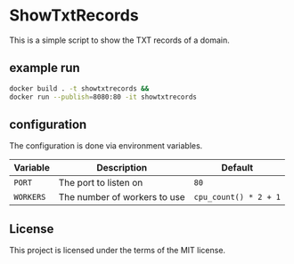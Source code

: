 # ShowTxtRecords

This is a simple script to show the TXT records of a domain.  

## example run
``` bash
docker build . -t showtxtrecords &&
docker run --publish=8080:80 -it showtxtrecords
```

## configuration
The configuration is done via environment variables.

| Variable | Description | Default |
|----------|-------------|--------|
| `PORT` | The port to listen on | `80` |
| `WORKERS` | The number of workers to use | `cpu_count() * 2 + 1` |


## License
This project is licensed under the terms of the MIT license.